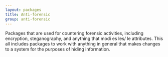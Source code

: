 ```yaml
---
layout: packages
title: Anti-forensic
group: anti-forensic
---
```


Packages that are used for countering forensic activities, including encryption, steganography, and
anything that modi es  les/ le attributes. This all includes packages to work with anything in general
that makes changes to a system for the purposes of hiding information.
